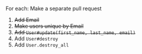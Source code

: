 For each: Make a separate pull request

1. ~~Add Email~~
2. ~~Make users unique by Email~~
3. ~~Add `User#update(first_name, last_name, email)`~~
4. Add `User#destroy`
5. Add `User.destroy_all`
